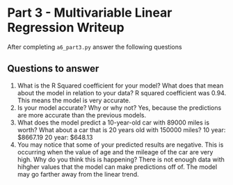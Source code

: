 # Part 3 - Multivariable Linear Regression Writeup

After completing `a6_part3.py` answer the following questions

## Questions to answer

1. What is the R Squared coefficient for your model? What does that mean about the model in relation to your data?
    R squared coefficient was 0.94. This means the model is very accurate.
2. Is your model accurate? Why or why not?
Yes, because the predictions are more accurate than the previous models.
3. What does the model predict a 10-year-old car with 89000 miles is worth? What about a car that is 20 years old with 150000 miles?
10 year: $8667.19 20 year: $648.13
4. You may notice that some of your predicted results are negative. This is occurring when the value of age and the mileage of the car are very high. Why do you think this is happening?
There is not enough data with hihgher values that the model can make predictions off of. The model may go farther away from the linear trend.